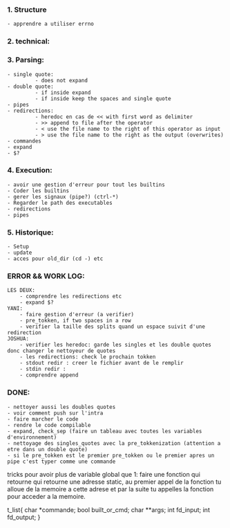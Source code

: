 ### 1. Structure
    - apprendre a utiliser errno

### 2. technical:

### 3. Parsing:
    - single quote:
             - does not expand
    - double quote:
             - if inside expand
             - if inside keep the spaces and single quote
    - pipes
    - redirections:
             - heredoc en cas de << with first word as delimiter
             - >> append to file after the operator
             - < use the file name to the right of this operator as input
             - > use the file name to the right as the output (overwrites)
    - commandes
    - expand
    - $?

### 4. Execution:
    - avoir une gestion d'erreur pour tout les builtins
    - Coder les builtins
    - gerer les signaux (pipe?) (ctrl-*)
    - Regarder le path des executables
    - redirections
    - pipes

### 5. Historique:
    - Setup
    - update
    - acces pour old_dir (cd -) etc

### ERROR && WORK LOG:
    LES DEUX:
        - comprendre les redirections etc
        - expand $?
    YANI:
        - faire gestion d'erreur (a verifier)
        - pre_tokken, if two spaces in a row
        - verifier la taille des splits quand un espace suivit d'une redirection
    JOSHUA:
        - verifier les heredoc: garde les singles et les double quotes donc changer le nettoyeur de quotes
        - les redirections: check le prochain tokken
        - stdout redir : creer le fichier avant de le remplir
        - stdin redir : 
        - comprendre append

### DONE:
    - nettoyer aussi les doubles quotes
    - voir comment push sur l'intra
    - faire marcher le code 
    - rendre le code compilable
    - expand, check_sep (faire un tableau avec toutes les variables d'environnement)
    - nettoyage des singles_quotes avec la pre_tokkenization (attention a etre dans un double quote)
    - si le pre_tokken est le premier pre_tokken ou le premier apres un pipe c'est typer comme une commande

tricks pour avoir plus de variable global que 1: faire une fonction qui retourne qui retourne une adresse static, au
premier appel de la fonction tu alloue de la memoire a cette adrese et par la suite tu appelles la fonction pour acceder a la memoire.

t_list{
    char *commande;
    bool built_or_cmd;
    char **args;
    int fd_input;
    int fd_output;
}